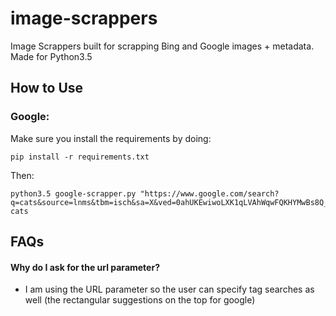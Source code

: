 # image-scrappers
Image Scrappers built for scrapping Bing and Google images + metadata. Made for Python3.5

## How to Use

### Google:

Make sure you install the requirements by doing:

    pip install -r requirements.txt

Then:

    python3.5 google-scrapper.py "https://www.google.com/search?q=cats&source=lnms&tbm=isch&sa=X&ved=0ahUKEwiwoLXK1qLVAhWqwFQKHYMwBs8Q_AUICigB" cats


## FAQs

#### Why do I ask for the url parameter?
 - I am using the URL parameter so the user can specify tag searches as well (the rectangular suggestions on the top for google)

